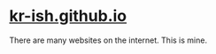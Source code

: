 # [kr-ish.github.io](https://kr-ish.github.io/)

There are many websites on the internet. This is mine.
